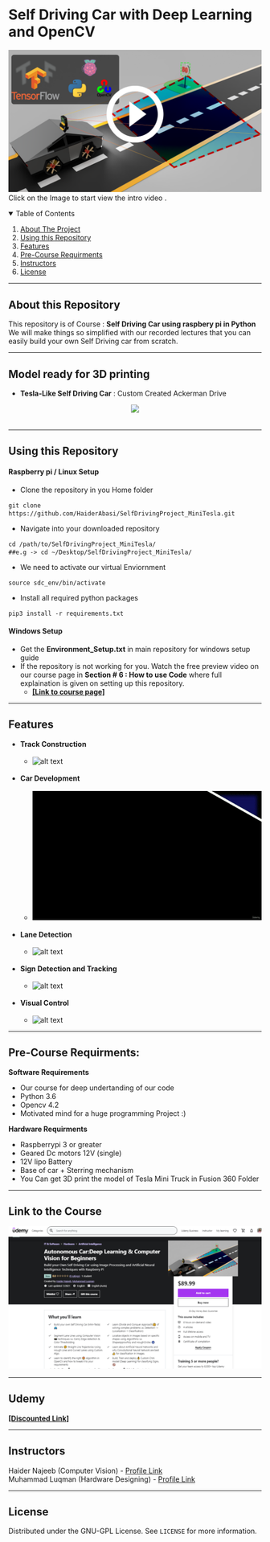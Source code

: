 # Self Driving Car with Deep Learning and OpenCV
[![alt text](https://github.com/HaiderAbasi/SelfDrivingProject_MiniTesla/blob/master/modeling%20files%20and%20Images/thumbnails/final_iamge.png)](https://www.youtube.com/watch?v=d1arwxOewl0 "Click to Watch Intro Video on Youtube")
Click on the Image to start view the intro video .

<details open="open">
  <summary>Table of Contents</summary>
  <ol>
    <li><a href="#About-this-Repository">About The Project</a></li>
    <li><a href="#Using-this-Repository">Using this Repository</a></li>
    <li><a href="#Features">Features</a></li>
    <li><a href="#Pre-Course-Requirments">Pre-Course Requirments</a></li>
    <li><a href="#Instructors">Instructors</a></li>
    <li><a href="#license">License</a></li>
  </ol>
</details>

----

## About this Repository

This repository is of Course : **Self Driving Car using raspbery pi in Python**
We will make things so simplified with our recorded lectures that you can easily build your own Self Driving car from scratch.

----

## Model ready for 3D printing 
- **Tesla-Like Self Driving Car** : Custom Created Ackerman Drive 
<p align="center">
   <img src="https://github.com/HaiderAbasi/SelfDrivingProject_MiniTesla/blob/master/modeling%20files%20and%20Images/gif/car_building.gif"><br/><br/>
</p>

----

## Using this Repository
#### **Raspberry pi / Linux Setup**
 * Clone the repository in you Home folder 
```
git clone https://github.com/HaiderAbasi/SelfDrivingProject_MiniTesla.git
```
 * Navigate into your downloaded repository 
 ```
cd /path/to/SelfDrivingProject_MiniTesla/
##e.g -> cd ~/Desktop/SelfDrivingProject_MiniTesla/
 ```
 * We need to activate our virtual Enviornment
 ```
source sdc_env/bin/activate
 ```
 * Install all required python packages
 ```
pip3 install -r requirements.txt
 ```

#### **Windows Setup**
* Get the **Environment_Setup.txt** in main repository for windows setup guide
* If the repository is not working for you. Watch the free preview video on our course page  in **Section # 6 : How to use Code** where full explaination is given on setting up this repository.
  * **[[Link to course page]](https://www.udemy.com/course/autonomous-car-deep-learning-computer-vision-for-beginners/?couponCode=GITHUB_DISCOUNT)**
----

## Features
* **Track Construction**<br/><br/>
  - ![alt text](https://github.com/HaiderAbasi/SelfDrivingProject_MiniTesla/blob/master/modeling%20files%20and%20Images/gif/track.gif)<br/><br/>
* **Car Development**<br/><br/>
  - ![alt text](https://github.com/HaiderAbasi/SelfDrivingProject_MiniTesla/blob/master/modeling%20files%20and%20Images/gif/car_preparation.gif)<br/><br/>
* **Lane Detection**<br/><br/>
  - ![alt text](https://github.com/HaiderAbasi/SelfDrivingProject_MiniTesla/blob/master/modeling%20files%20and%20Images/gif/lane_detection.gif)<br/><br/>
* **Sign Detection and Tracking**<br/><br/>
  - ![alt text](https://github.com/HaiderAbasi/SelfDrivingProject_MiniTesla/blob/master/modeling%20files%20and%20Images/gif/sign_detection.gif)<br/><br/>
* **Visual Control**<br/><br/>
  - ![alt text](https://github.com/HaiderAbasi/SelfDrivingProject_MiniTesla/blob/master/modeling%20files%20and%20Images/gif/visual_control.gif)

----

## Pre-Course Requirments:

**Software Requirements**
* Our course for deep undertanding of our code
* Python 3.6 
* Opencv 4.2
* Motivated mind for a huge programming Project :) 

**Hardware Requirments**
* Raspberrypi 3 or greater
* Geared Dc motors 12V (single)
* 12V lipo Battery
* Base of car + Sterring mechanism
* You Can get 3D print the model of Tesla Mini Truck in Fusion 360 Folder

----

## Link to the Course
![alt text](https://github.com/HaiderAbasi/SelfDrivingProject_MiniTesla/blob/master/modeling%20files%20and%20Images/thumbnails/TSDC.png)

----
## Udemy
**[[Discounted Link]](https://www.udemy.com/course/autonomous-car-deep-learning-computer-vision-for-beginners/?couponCode=GITHUB_DISCOUNT)**



----

## Instructors

Haider Najeeb   (Computer Vision)    -  [Profile Link](https://www.linkedin.com/in/haider-najeeb-68812516a/)  
Muhammad Luqman (Hardware Designing) - [Profile Link](https://www.linkedin.com/in/muhammad-luqman-9b227a11b/)  

----
## License

Distributed under the GNU-GPL License. See `LICENSE` for more information.
